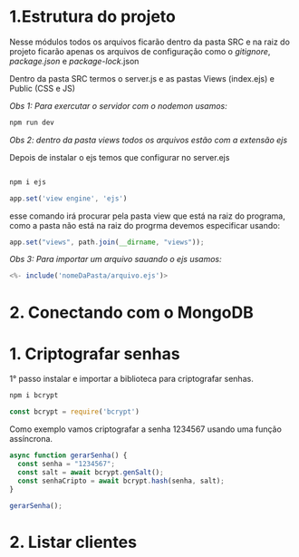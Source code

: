 # 1.Estrutura do projeto

Nesse módulos todos os arquivos ficarão dentro da pasta SRC e na raiz do projeto ficarão apenas os arquivos de configuração como o _gitignore_, _package.json_ e _package-lock_.json

Dentro da pasta SRC termos o server.js e as pastas Views (index.ejs) e Public (CSS e JS)

_Obs 1: Para exercutar o servidor com o nodemon usamos:_

```js
npm run dev
```

_Obs 2: dentro da pasta views todos os arquivos estão com a extensão ejs_

Depois de instalar o ejs temos que configurar no server.ejs

```js

npm i ejs

app.set('view engine', 'ejs')

```

esse comando irá procurar pela pasta view que está na raiz do programa, como a pasta não está na raiz do progrma devemos especificar usando:

```js
app.set("views", path.join(__dirname, "views"));
```

_Obs 3: Para importar um arquivo sauando o ejs usamos:_

```js
<%- include('nomeDaPasta/arquivo.ejs')>
```

# 2. Conectando com o MongoDB

# 1. Criptografar senhas

1° passo instalar e importar a biblioteca para criptografar senhas.

```js
npm i bcrypt

const bcrypt = require('bcrypt')
```

Como exemplo vamos criptografar a senha 1234567 usando uma função assíncrona.

```js
async function gerarSenha() {
  const senha = "1234567";
  const salt = await bcrypt.genSalt();
  const senhaCripto = await bcrypt.hash(senha, salt);
}

gerarSenha();
```

# 2. Listar clientes

